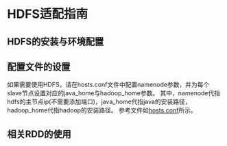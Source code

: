 # HDFS适配指南
## HDFS的安装与环境配置

## 配置文件的设置
如果需要使用HDFS，请在hosts.conf文件中配置namenode参数，并为每个slave节点设置对应的java_home与hadoop_home参数。
其中，namenode代指hdfs的主节点ip(不需要添加端口)，java_home代指java的安装路径，hadoop_home代指hadoop的安装路径。
参考文件如[hosts.conf](../../config_files/hosts.conf)所示。

## 相关RDD的使用
